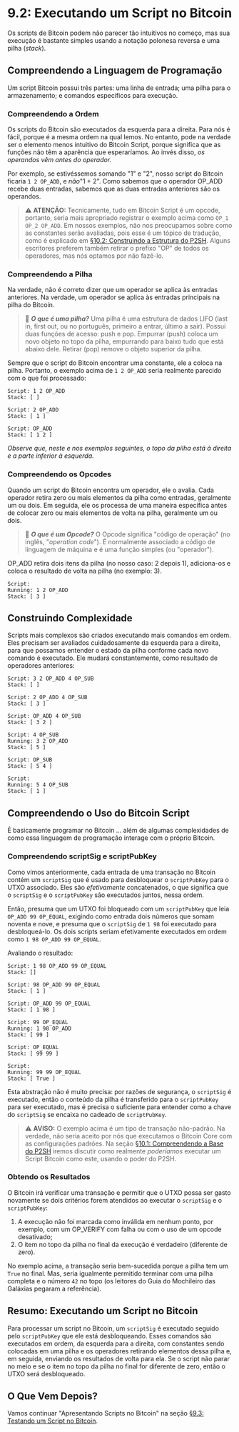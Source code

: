 # 9.2: Executando um Script no Bitcoin

Os scripts de Bitcoin podem não parecer tão intuitivos no começo, mas sua execução é bastante simples usando a notação polonesa reversa e uma pilha (_stack_).

## Compreendendo a Linguagem de Programação

Um script Bitcoin possui três partes: uma linha de entrada; uma pilha para o armazenamento; e comandos específicos para execução.

### Compreendendo a Ordem

Os scripts do Bitcoin são executados da esquerda para a direita. Para nós é fácil, porque é a mesma ordem na qual lemos. No entanto, pode na verdade ser o elemento menos intuitivo do Bitcoin Script, porque significa que as funções não têm a aparência que esperaríamos. Ao invés disso, _os operandos vêm antes do operador._

Por exemplo, se estivéssemos somando "1" e "2", nosso script do Bitcoin ficaria ```1 2 OP_ADD```, e _não_"1 + 2". Como sabemos que o operador OP_ADD recebe duas entradas, sabemos que as duas entradas anteriores são os operandos.

> :warning: **ATENÇÃO:** Tecnicamente, tudo em Bitcoin Script é um opcode, portanto, seria mais apropriado registrar o exemplo acima como ```OP_1 OP_2 OP_ADD```. Em nossos exemplos, não nos preocupamos sobre como as constantes serão avaliadas, pois esse é um tópico de tradução, como é explicado em [§10.2: Construindo a Estrutura do P2SH](10_2_Building_the_Structure_of_P2SH.md). Alguns escritores preferem também retirar o prefixo "OP" de todos os operadores, mas nós optamos por não fazê-lo.

### Compreendendo a Pilha

Na verdade, não é correto dizer que um operador se aplica às entradas anteriores. Na verdade, um operador se aplica às entradas principais na pilha do Bitcoin.

> :book: ***O que é uma pilha?*** Uma pilha é uma estrutura de dados LIFO (last in, first out, ou no português, primeiro a entrar, último a sair). Possui duas funções de acesso: push e pop. Empurrar (push) coloca um novo objeto no topo da pilha, empurrando para baixo tudo que está abaixo dele. Retirar (pop) remove o objeto superior da pilha.

Sempre que o script do Bitcoin encontrar uma constante, ele a coloca na pilha. Portanto, o exemplo acima de ```1 2 OP_ADD``` seria realmente parecido com o que foi processado:
```
Script: 1 2 OP_ADD
Stack: [ ]

Script: 2 OP_ADD
Stack: [ 1 ]

Script: OP_ADD
Stack: [ 1 2 ]
```
_Observe que, neste e nos exemplos seguintes, o topo da pilha está à direita e a parte inferior à esquerda._

### Compreendendo os Opcodes

Quando um script do Bitcoin encontra um operador, ele o avalia. Cada operador retira zero ou mais elementos da pilha como entradas, geralmente um ou dois. Em seguida, ele os processa de uma maneira específica antes de colocar zero ou mais elementos de volta na pilha, geralmente um ou dois.

> :book: ***O que é um Opcode?*** O Opcode significa "código de operação" (no inglês, "_operation code_"). É normalmente associado a código de linguagem de máquina e é uma função simples (ou "operador").

OP_ADD retira dois itens da pilha (no nosso caso: 2 depois 1), adiciona-os e coloca o resultado de volta na pilha (no exemplo: 3).
```
Script:
Running: 1 2 OP_ADD
Stack: [ 3 ]
```

## Construindo Complexidade

Scripts mais complexos são criados executando mais comandos em ordem. Eles precisam ser avaliados cuidadosamente da esquerda para a direita, para que possamos entender o estado da pilha conforme cada novo comando é executado. Ele mudará constantemente, como resultado de operadores anteriores:
```
Script: 3 2 OP_ADD 4 OP_SUB
Stack: [ ]

Script: 2 OP_ADD 4 OP_SUB
Stack: [ 3 ]

Script: OP_ADD 4 OP_SUB
Stack: [ 3 2 ]

Script: 4 OP_SUB
Running: 3 2 OP_ADD
Stack: [ 5 ]

Script: OP_SUB
Stack: [ 5 4 ]

Script: 
Running: 5 4 OP_SUB
Stack: [ 1 ]
```

## Compreendendo o Uso do Bitcoin Script

É basicamente programar no Bitcoin ... além de algumas complexidades de como essa linguagem de programação interage com o próprio Bitcoin.

### Compreendendo scriptSig e scriptPubKey

Como vimos anteriormente, cada entrada de uma transação no Bitcoin contém um ```scriptSig``` que é usado para desbloquear o ```scriptPubKey``` para o UTXO associado. Eles são _efetivamente_ concatenados, o que significa que o ```scriptSig``` e o ```scriptPubKey``` são executados juntos, nessa ordem.

Então, presuma que um UTXO foi bloqueado com um ```scriptPubKey``` que leia ```OP_ADD 99 OP_EQUAL```, exigindo como entrada dois números que somam noventa e nove, e presuma que o ```scriptSig``` de ```1 98``` foi executado para desbloqueá-lo. Os dois scripts seriam efetivamente executados em ordem como ```1 98 OP_ADD 99 OP_EQUAL```.

Avaliando o resultado:
```
Script: 1 98 OP_ADD 99 OP_EQUAL
Stack: []

Script: 98 OP_ADD 99 OP_EQUAL
Stack: [ 1 ]

Script: OP_ADD 99 OP_EQUAL
Stack: [ 1 98 ]

Script: 99 OP_EQUAL
Running: 1 98 OP_ADD
Stack: [ 99 ]

Script: OP_EQUAL
Stack: [ 99 99 ]

Script: 
Running: 99 99 OP_EQUAL
Stack: [ True ]
```
Esta abstração não é muito precisa: por razões de segurança, o ```scriptSig``` é executado, então o conteúdo da pilha é transferido para o ```scriptPubKey``` para ser executado, mas é precisa o suficiente para entender como a chave do ```scriptSig``` se encaixa no cadeado de ```scriptPubKey```.

> :warning: **AVISO:** O exemplo acima é um tipo de transação não-padrão. Na verdade, não seria aceito por nós que executamos o Bitcoin Core com as configurações padrões. Na seção [§10.1: Compreendendo a Base do P2SH](10_1_Understanding_the_Foundation_of_P2SH.md) iremos discutir como realmente _poderíamos_ executar um Script Bitcoin como este, usando o poder do P2SH.

### Obtendo os Resultados

O Bitcoin irá verificar uma transação e permitir que o UTXO possa ser gasto novamente se dois critérios forem atendidos ao executar o ```scriptSig``` e o ```scriptPubKey```:

   1. A execução não foi marcada como inválida em nenhum ponto, por exemplo, com um OP_VERIFY com falha ou com o uso de um opcode desativado;
   2. O item no topo da pilha no final da execução é verdadeiro (diferente de zero).

No exemplo acima, a transação seria bem-sucedida porque a pilha tem um ```True``` no final. Mas, seria igualmente permitido terminar com uma pilha completa e o número ```42``` no topo (os leitores do Guia do Mochileiro das Galáxias pegaram a referência).

## Resumo: Executando um Script no Bitcoin

Para processar um script no Bitcoin, um ```scriptSig``` é executado seguido pelo ```scriptPubKey``` que ele está desbloqueando. Esses comandos são executados em ordem, da esquerda para a direita, com constantes sendo colocadas em uma pilha e os operadores retirando elementos dessa pilha e, em seguida, enviando os resultados de volta para ela. Se o script não parar no meio e se o item no topo da pilha no final for diferente de zero, então o UTXO será desbloqueado.

## O Que Vem Depois?

Vamos continuar "Apresentando Scripts no Bitcoin" na seção [§9.3: Testando um Script no Bitcoin](09_3_Testing_a_Bitcoin_Script.md).